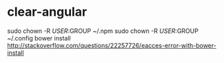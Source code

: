 # clear-angular

sudo chown -R $USER:$GROUP ~/.npm
sudo chown -R $USER:$GROUP ~/.config
bower install
http://stackoverflow.com/questions/22257726/eacces-error-with-bower-install
